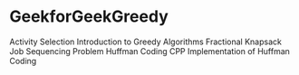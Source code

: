 # GeekforGeekGreedy
Activity Selection 
Introduction to Greedy Algorithms
Fractional Knapsack
Job Sequencing Problem
Huffman Coding
CPP Implementation of Huffman Coding